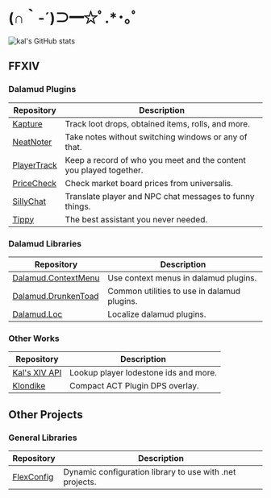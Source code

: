 # (∩｀-´)⊃━☆ﾟ.*･｡ﾟ
![kal's GitHub stats](https://github-readme-stats.vercel.app/api?username=kalilistic&show_icons=true&theme=radical&count_private=true&custom_title=Kal's%20GitHub%20Stats)

## FFXIV

### Dalamud Plugins
Repository|Description
---|---
[Kapture](https://github.com/kalilistic/Kapture)|Track loot drops, obtained items, rolls, and more.
[NeatNoter](https://github.com/kalilistic/NeatNoter)|Take notes without switching windows or any of that.
[PlayerTrack](https://github.com/kalilistic/PlayerTrack)|Keep a record of who you meet and the content you played together.
[PriceCheck](https://github.com/kalilistic/PriceCheck)|Check market board prices from universalis.
[SillyChat](https://github.com/kalilistic/SillyChat)|Translate player and NPC chat messages to funny things.
[Tippy](https://github.com/kalilistic/Tippy)|The best assistant you never needed.

### Dalamud Libraries
Repository|Description
---|---
[Dalamud.ContextMenu](https://github.com/kalilistic/Dalamud.ContextMenu)|Use context menus in dalamud plugins.
[Dalamud.DrunkenToad](https://github.com/kalilistic/Dalamud.DrunkenToad)|Common utilities to use in dalamud plugins.
[Dalamud.Loc](https://github.com/kalilistic/Dalamud.Loc)|Localize dalamud plugins.

### Other Works
Repository|Description
---|---
[Kal's XIV API](https://github.com/kalilistic/kal-xiv-api)|Lookup player lodestone ids and more.
[Klondike](https://github.com/kalilistic/klondike)|Compact ACT Plugin DPS overlay.

## Other Projects

### General Libraries
Repository|Description
---|---
[FlexConfig](https://github.com/kalilistic/FlexConfig)|Dynamic configuration library to use with .net projects.  

